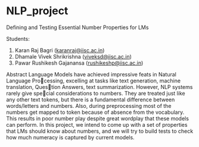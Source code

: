 # NLP_project
Defining and Testing Essential Number Properties for LMs

Students:
1. Karan Raj Bagri              (karanraj@iisc.ac.in)
2. Dhamale Vivek Shrikrishna    (viveksd@iisc.ac.in)
3. Pawar Rushikesh Gajanansa    (rushikeshp@iisc.ac.in)

Abstract
Language Models have achieved impressive feats in Natural Language Processing, 
excelling at tasks like text generation, machine translation, Question Answers, 
text summarization. However, NLP systems rarely give special considerations to numbers. 
They are treated just like any other text tokens, but there is a fundamental 
difference between words/letters and numbers. Also, during preprocessing most of the numbers get mapped to
<UNK> token because of absence from the vocabulary. This results in
poor number play despite great wordplay that these models can perform.
In this project, we intend to come up with a set of properties that LMs
should know about numbers, and we will try to build tests to check how
much numeracy is captured by current models.
